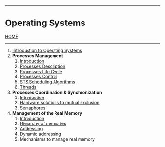 
---
# Operating Systems

[HOME](/README.md)

---

1. [Introduction to Operating Systems](data/10_Intro.md)
2. **Processes Management**
	1. [Introduction](data/21_Intro.md)
	2. [Processes Description](data/22_description.md)
	3. [Processes Life Cycle](data/23_life.md)
	4. [Processes Control](data/24_control.md)
	5. [STS Scheduling Algorithms](data/25_scheduling.md)
	6. [Threads](data/26_threads.md)
3. **Processes Coordination & Synchronization**
	1. [Introduction](data/31_intro.md)
	2. [Hardware solutions to mutual exclusion](data/32_HWsolutions.md)
	3. [Semaphores](data/33_semaphores.md)
4. **Management of the Real Memory**
	1. [Introduction](data/41_intro.md)
	2. [Hierarchy of memories](data/42_hierarchy.md)
	3. [Addressing](data/43_addressing.md)
	4. Dynamic addressing
	5. Mechanisms to manage real memory